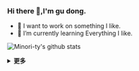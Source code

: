 ### Hi there 👋,I'm gu dong.

- 🚀 I want to work on something I like.  
- 🌱 I’m currently learning Everything I like.

<!-- -  ### Github 活跃度 -->    
![Minori-ty's github stats](https://github-readme-stats.vercel.app/api?username=gydchenxiao&show_icons=true&theme=vue) 

<!-- ![](https://github-readme-stats.vercel.app/api/top-langs/?username=gydchenxiao&layout=compact&langs_count=6) -->
<details>
<summary><b>更多</b></summary>
  
#### friend
- [瓶子云机场✈️](https://jiasuqi.pingziyun.top/#/login)
  
</details>

